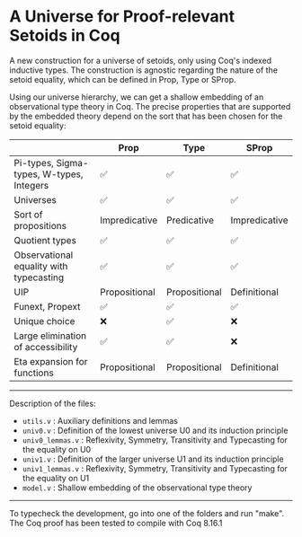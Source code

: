 # A Universe for Proof-relevant Setoids in Coq

A new construction for a universe of setoids, only using Coq's indexed inductive
types. The construction is agnostic regarding the nature of the setoid equality,
which can be defined in Prop, Type or SProp.

Using our universe hierarchy, we can get a shallow embedding of an observational
type theory in Coq. The precise properties that are supported by the embedded
theory depend on the sort that has been chosen for the setoid equality:

|                                          | Prop          | Type          | SProp         |
| ---------------------------------------- | ------------- | ------------- | ------------- |
| Pi-types, Sigma-types, W-types, Integers | ✅             | ✅             | ✅             |
| Universes                                | ✅             | ✅             | ✅             |
| Sort of propositions                     | Impredicative | Predicative   | Impredicative |
| Quotient types                           | ✅             | ✅             | ✅             |
| Observational equality with typecasting  | ✅             | ✅             | ✅             |
| UIP                                      | Propositional | Propositional | Definitional |
| Funext, Propext                          | ✅             | ✅             | ✅             |
| Unique choice                            | ❌             | ✅             | ❌             |
| Large elimination of accessibility       | ✅             | ✅             | ❌             |
| Eta expansion for functions              | Propositional | Propositional | Definitional |

-------

Description of the files:
- `utils.v` : Auxiliary definitions and lemmas
- `univ0.v` : Definition of the lowest universe U0 and its induction principle
- `univ0_lemmas.v` : Reflexivity, Symmetry, Transitivity and Typecasting for the equality on U0
- `univ1.v` : Definition of the larger universe U1 and its induction principle
- `univ1_lemmas.v` : Reflexivity, Symmetry, Transitivity and Typecasting for the equality on U1
- `model.v` : Shallow embedding of the observational type theory

-------

To typecheck the development, go into one of the folders and run "make".
The Coq proof has been tested to compile with Coq 8.16.1
